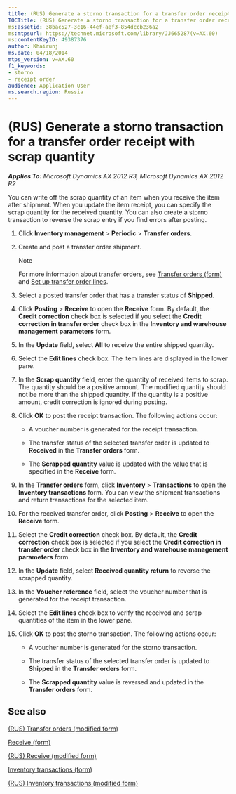 ```yaml
---
title: (RUS) Generate a storno transaction for a transfer order receipt with scrap quantity
TOCTitle: (RUS) Generate a storno transaction for a transfer order receipt with scrap quantity
ms:assetid: 38bac527-3c16-44ef-aef3-854dccb236a2
ms:mtpsurl: https://technet.microsoft.com/library/JJ665287(v=AX.60)
ms:contentKeyID: 49387376
author: Khairunj
ms.date: 04/18/2014
mtps_version: v=AX.60
f1_keywords:
- storno
- receipt order
audience: Application User
ms.search.region: Russia
---
```


# (RUS) Generate a storno transaction for a transfer order receipt with scrap quantity 


_**Applies To:** Microsoft Dynamics AX 2012 R3, Microsoft Dynamics AX 2012 R2_

You can write off the scrap quantity of an item when you receive the item after shipment. When you update the item receipt, you can specify the scrap quantity for the received quantity. You can also create a storno transaction to reverse the scrap entry if you find errors after posting.

1.  Click **Inventory management** \> **Periodic** \> **Transfer orders**.

2.  Create and post a transfer order shipment.
    

    > [!NOTE]
    > <P>For more information about transfer orders, see <A href="https://technet.microsoft.com/library/aa634530(v=ax.60)">Transfer orders (form)</A> and <A href="set-up-transfer-order-lines.md">Set up transfer order lines</A>.</P>



3.  Select a posted transfer order that has a transfer status of **Shipped**.

4.  Click **Posting** \> **Receive** to open the **Receive** form. By default, the **Credit correction** check box is selected if you select the **Credit correction in transfer order** check box in the **Inventory and warehouse management parameters** form.

5.  In the **Update** field, select **All** to receive the entire shipped quantity.

6.  Select the **Edit lines** check box. The item lines are displayed in the lower pane.

7.  In the **Scrap quantity** field, enter the quantity of received items to scrap. The quantity should be a positive amount. The modified quantity should not be more than the shipped quantity. If the quantity is a positive amount, credit correction is ignored during posting.

8.  Click **OK** to post the receipt transaction. The following actions occur:
    
      - A voucher number is generated for the receipt transaction.
    
      - The transfer status of the selected transfer order is updated to **Received** in the **Transfer orders** form.
    
      - The **Scrapped quantity** value is updated with the value that is specified in the **Receive** form.

9.  In the **Transfer orders** form, click **Inventory** \> **Transactions** to open the **Inventory transactions** form. You can view the shipment transactions and return transactions for the selected item.

10. For the received transfer order, click **Posting** \> **Receive** to open the **Receive** form.

11. Select the **Credit correction** check box. By default, the **Credit correction** check box is selected if you select the **Credit correction in transfer order** check box in the **Inventory and warehouse management parameters** form.

12. In the **Update** field, select **Received quantity return** to reverse the scrapped quantity.

13. In the **Voucher reference** field, select the voucher number that is generated for the receipt transaction.

14. Select the **Edit lines** check box to verify the received and scrap quantities of the item in the lower pane.

15. Click **OK** to post the storno transaction. The following actions occur:
    
      - A voucher number is generated for the storno transaction.
    
      - The transfer status of the selected transfer order is updated to **Shipped** in the **Transfer orders** form.
    
      - The **Scrapped quantity** value is reversed and updated in the **Transfer orders** form.

## See also

[(RUS) Transfer orders (modified form)](https://technet.microsoft.com/library/jj733409\(v=ax.60\))

[Receive (form)](https://technet.microsoft.com/library/aa552649\(v=ax.60\))

[(RUS) Receive (modified form)](https://technet.microsoft.com/library/jj678418\(v=ax.60\))

[Inventory transactions (form)](https://technet.microsoft.com/library/aa584374\(v=ax.60\))

[(RUS) Inventory transactions (modified form)](https://technet.microsoft.com/library/jj733410\(v=ax.60\))

  


